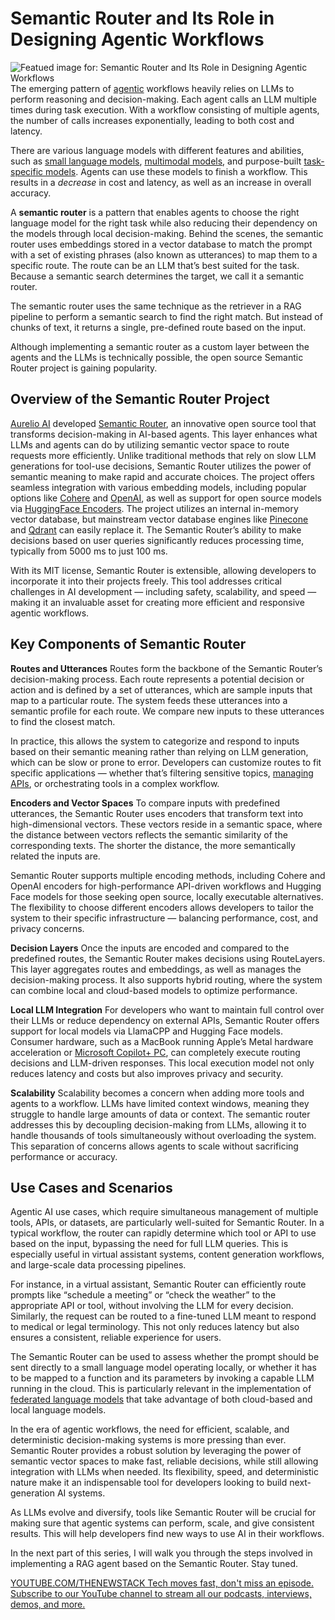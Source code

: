 # Semantic Router and Its Role in Designing Agentic Workflows
![Featued image for: Semantic Router and Its Role in Designing Agentic Workflows](https://cdn.thenewstack.io/media/2024/09/51ea8e88-arrow-1024x576.jpg)
The emerging pattern of [agentic](https://thenewstack.io/lets-get-agentic-langchain-and-llamaindex-talk-ai-agents/) workflows heavily relies on LLMs to perform reasoning and decision-making. Each agent calls an LLM multiple times during task execution. With a workflow consisting of multiple agents, the number of calls increases exponentially, leading to both cost and latency.

There are various language models with different features and abilities, such as [small language models](https://thenewstack.io/how-to-get-started-running-small-language-models-at-the-edge/), [multimodal models](https://thenewstack.io/gemini-all-you-need-to-know-about-googles-multimodal-ai/), and purpose-built [task-specific models](https://thenewstack.io/a-comprehensive-guide-to-function-calling-in-llms/). Agents can use these models to finish a workflow. This results in a *decrease* in cost and latency, as well as an increase in overall accuracy.

A **semantic router** is a pattern that enables agents to choose the right language model for the right task while also reducing their dependency on the models through local decision-making. Behind the scenes, the semantic router uses embeddings stored in a vector database to match the prompt with a set of existing phrases (also known as utterances) to map them to a specific route. The route can be an LLM that’s best suited for the task. Because a semantic search determines the target, we call it a semantic router.

The semantic router uses the same technique as the retriever in a RAG pipeline to perform a semantic search to find the right match. But instead of chunks of text, it returns a single, pre-defined route based on the input.

Although implementing a semantic router as a custom layer between the agents and the LLMs is technically possible, the open source Semantic Router project is gaining popularity.

## Overview of the Semantic Router Project
[Aurelio AI](https://www.aurelio.ai/) developed [Semantic Router](https://github.com/aurelio-labs/semantic-router), an innovative open source tool that transforms decision-making in AI-based agents. This layer enhances what LLMs and agents can do by utilizing semantic vector space to route requests more efficiently. Unlike traditional methods that rely on slow LLM generations for tool-use decisions, Semantic Router utilizes the power of semantic meaning to make rapid and accurate choices.
The project offers seamless integration with various embedding models, including popular options like [Cohere](https://cohere.com/embed) and [OpenAI](https://platform.openai.com/docs/guides/embeddings), as well as support for open source models via [HuggingFace Encoders](https://huggingface.co/docs/tokenizers/en/api/encoding). The project utilizes an internal in-memory vector database, but mainstream vector database engines like [Pinecone](https://www.pinecone.io/) and [Qdrant](https://qdrant.tech/) can easily replace it. The Semantic Router’s ability to make decisions based on user queries significantly reduces processing time, typically from 5000 ms to just 100 ms.

With its MIT license, Semantic Router is extensible, allowing developers to incorporate it into their projects freely. This tool addresses critical challenges in AI development — including safety, scalability, and speed — making it an invaluable asset for creating more efficient and responsive agentic workflows.

## Key Components of Semantic Router
**Routes and Utterances**
Routes form the backbone of the Semantic Router’s decision-making process. Each route represents a potential decision or action and is defined by a set of utterances, which are sample inputs that map to a particular route. The system feeds these utterances into a semantic profile for each route. We compare new inputs to these utterances to find the closest match.

In practice, this allows the system to categorize and respond to inputs based on their semantic meaning rather than relying on LLM generation, which can be slow or prone to error. Developers can customize routes to fit specific applications — whether that’s filtering sensitive topics, [managing APIs](https://thenewstack.io/api-management/), or orchestrating tools in a complex workflow.

**Encoders and Vector Spaces**
To compare inputs with predefined utterances, the Semantic Router uses encoders that transform text into high-dimensional vectors. These vectors reside in a semantic space, where the distance between vectors reflects the semantic similarity of the corresponding texts. The shorter the distance, the more semantically related the inputs are.

Semantic Router supports multiple encoding methods, including Cohere and OpenAI encoders for high-performance API-driven workflows and Hugging Face models for those seeking open source, locally executable alternatives. The flexibility to choose different encoders allows developers to tailor the system to their specific infrastructure — balancing performance, cost, and privacy concerns.

**Decision Layers**
Once the inputs are encoded and compared to the predefined routes, the Semantic Router makes decisions using RouteLayers. This layer aggregates routes and embeddings, as well as manages the decision-making process. It also supports hybrid routing, where the system can combine local and cloud-based models to optimize performance.

**Local LLM Integration**
For developers who want to maintain full control over their LLMs or reduce dependency on external APIs, Semantic Router offers support for local models via LlamaCPP and Hugging Face models. Consumer hardware, such as a MacBook running Apple’s Metal hardware acceleration or [Microsoft Copilot+ PC](https://thenewstack.io/copilot-pcs-understanding-microsofts-evolving-ai-pc-stack/), can completely execute routing decisions and LLM-driven responses. This local execution model not only reduces latency and costs but also improves privacy and security.

**Scalability**
Scalability becomes a concern when adding more tools and agents to a workflow. LLMs have limited context windows, meaning they struggle to handle large amounts of data or context. The semantic router addresses this by decoupling decision-making from LLMs, allowing it to handle thousands of tools simultaneously without overloading the system. This separation of concerns allows agents to scale without sacrificing performance or accuracy.

## Use Cases and Scenarios
Agentic AI use cases, which require simultaneous management of multiple tools, APIs, or datasets, are particularly well-suited for Semantic Router. In a typical workflow, the router can rapidly determine which tool or API to use based on the input, bypassing the need for full LLM queries. This is especially useful in virtual assistant systems, content generation workflows, and large-scale data processing pipelines.

For instance, in a virtual assistant, Semantic Router can efficiently route prompts like “schedule a meeting” or “check the weather” to the appropriate API or tool, without involving the LLM for every decision. Similarly, the request can be routed to a fine-tuned LLM meant to respond to medical or legal terminology. This not only reduces latency but also ensures a consistent, reliable experience for users.

The Semantic Router can be used to assess whether the prompt should be sent directly to a small language model operating locally, or whether it has to be mapped to a function and its parameters by invoking a capable LLM running in the cloud. This is particularly relevant in the implementation of [federated language models](https://thenewstack.io/federated-language-models-slms-at-the-edge-plus-cloud-llms/) that take advantage of both cloud-based and local language models.

In the era of agentic workflows, the need for efficient, scalable, and deterministic decision-making systems is more pressing than ever. Semantic Router provides a robust solution by leveraging the power of semantic vector spaces to make fast, reliable decisions, while still allowing integration with LLMs when needed. Its flexibility, speed, and deterministic nature make it an indispensable tool for developers looking to build next-generation AI systems.

As LLMs evolve and diversify, tools like Semantic Router will be crucial for making sure that agentic systems can perform, scale, and give consistent results. This will help developers find new ways to use AI in their workflows.

In the next part of this series, I will walk you through the steps involved in implementing a RAG agent based on the Semantic Router. Stay tuned.

[
YOUTUBE.COM/THENEWSTACK
Tech moves fast, don't miss an episode. Subscribe to our YouTube
channel to stream all our podcasts, interviews, demos, and more.
](https://youtube.com/thenewstack?sub_confirmation=1)